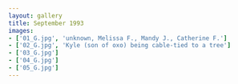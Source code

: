 ```yaml
---
layout: gallery
title: September 1993
images:
- ['01_G.jpg', 'unknown, Melissa F., Mandy J., Catherine F.']
- ['02_G.jpg', 'Kyle (son of oxo) being cable-tied to a tree']
- ['03_G.jpg']
- ['04_G.jpg']
- ['05_G.jpg']
---
```


